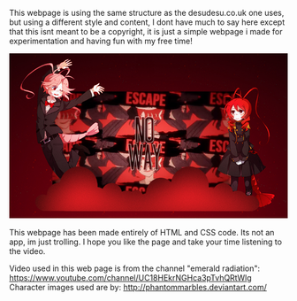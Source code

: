 This webpage is using the same structure as the desudesu.co.uk one uses, but using a different style and content, I dont have much to say here except that this isnt meant to be a copyright, it is just a simple webpage i made for experimentation and having fun with my free time!

<img src="images/display.jpg"/>

This webpage has been made entirely of HTML and CSS code. Its not an app, im just trolling.
I hope you like the page and take your time listening to the video.

Video used in this web page is from the channel "emerald radiation": https://www.youtube.com/channel/UC18HEkrNGHca3pTvhQRtWlg
Character images used are by: http://phantommarbles.deviantart.com/
